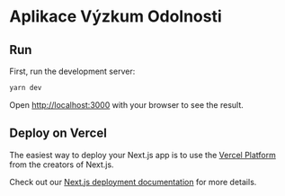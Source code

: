 # Aplikace Výzkum Odolnosti

## Run

First, run the development server:

```bash
yarn dev
```

Open [http://localhost:3000](http://localhost:3000) with your browser to see the result.


## Deploy on Vercel

The easiest way to deploy your Next.js app is to use the [Vercel Platform](https://vercel.com/new?utm_medium=default-template&filter=next.js&utm_source=create-next-app&utm_campaign=create-next-app-readme) from the creators of Next.js.

Check out our [Next.js deployment documentation](https://nextjs.org/docs/deployment) for more details.
